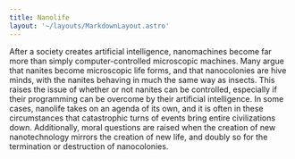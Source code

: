 ```yaml
---
title: Nanolife
layout: '~/layouts/MarkdownLayout.astro'
---
```

After a society creates artificial intelligence, nanomachines become far more
than simply computer-controlled microscopic machines. Many argue that nanites
become microscopic life forms, and that nanocolonies are hive minds, with the
nanites behaving in much the same way as insects. This raises the issue of
whether or not nanites can be controlled, especially if their programming can
be overcome by their artificial intelligence. In some cases, nanolife takes on
an agenda of its own, and it is often in these circumstances that catastrophic
turns of events bring entire civilizations down. Additionally, moral questions
are raised when the creation of new nanotechnology mirrors the creation of new
life, and doubly so for the termination or destruction of nanocolonies.


